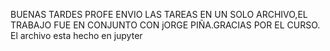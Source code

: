 BUENAS TARDES PROFE ENVIO LAS TAREAS EN UN SOLO ARCHIVO,EL TRABAJO FUE EN CONJUNTO CON  jORGE PIÑA.GRACIAS POR EL CURSO.
El archivo esta hecho en jupyter
